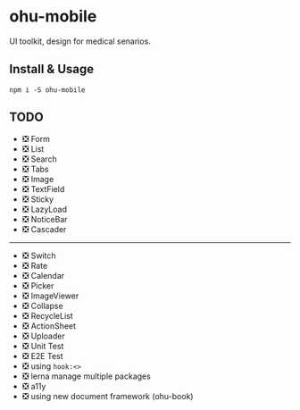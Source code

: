 # ohu-mobile

UI toolkit, design for medical senarios.


## Install & Usage

```shell
npm i -S ohu-mobile
```


## TODO

+ ❎ Form
+ ❎ List
+ ❎ Search
+ ❎ Tabs
+ ❎ Image
+ ❎ TextField
+ ❎ Sticky
+ ❎ LazyLoad
+ ❎ NoticeBar
+ ❎ Cascader
-------------------------------------------
+ ❎ Switch
+ ❎ Rate
+ ❎ Calendar
+ ❎ Picker
+ ❎ ImageViewer
+ ❎ Collapse
+ ❎ RecycleList
+ ❎ ActionSheet
+ ❎ Uploader
+ ❎ Unit Test
+ ❎ E2E Test
+ ❎ using `hook:<>`
+ ❎ lerna manage multiple packages
+ ❎ a11y
+ ❎ using new document framework (ohu-book)

